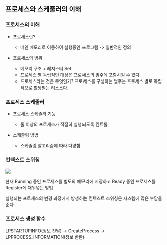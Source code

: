 ## 프로세스와 스케줄러의 이해

### 프로세스의 이해

* 프로세스란?
  * 메인 메모리로 이동하여 실행중인 프로그램 -> 일반적인 정의

* 프로세스의 범위
  * 메모리 구조 + 레지스터 Set
  * 프로세스 별 독립적인 대상은 프로세스의 범주에 포함시킬 수 있다.
  * 프로세스라는 것은 무엇인가? 프로세스를 구성하는 범주는 프로세스 별로 독립적으로 할당받는 리소스다. 

### 프로세스 스케줄러

* 프로세스 스케줄러 기능
  * 둘 이상의 프로세스가 적절히 실행되도록 컨트롤

* 스케줄링 방법
  * 스케줄링 알고리즘에 따라 다양함

### 컨텍스트 스위칭
![](https://velog.velcdn.com/images/zinoing/post/f607ac1d-a06d-4684-8ed0-f8b2077552be/image.png)

현재 Running 중인 프로세스를 별도의 메모리에 저장하고 Ready 중인 프로세스를 Register에 채워넣는 방법

실행되는 프로세스의 변경 과정에서 방생하는 컨텍스트 스위칭은 시스템에 많은 부담을 준다.

### 프로세스 생성 함수

LPSTARTUPINFO(정보 전달) -> CreateProcess -> LPPROCESS_INFORMATION(정보 반환)
